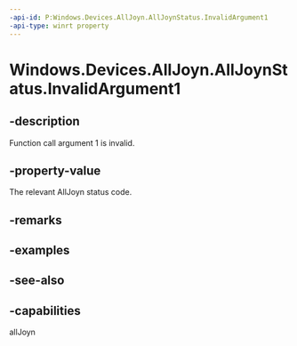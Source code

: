 ```yaml
---
-api-id: P:Windows.Devices.AllJoyn.AllJoynStatus.InvalidArgument1
-api-type: winrt property
---
```


<!-- Property syntax
public int InvalidArgument1 { get; }
-->

# Windows.Devices.AllJoyn.AllJoynStatus.InvalidArgument1

## -description
Function call argument 1 is invalid.

## -property-value
The relevant AllJoyn status code.

## -remarks

## -examples

## -see-also


## -capabilities
allJoyn
